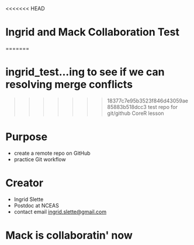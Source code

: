 <<<<<<< HEAD
# Ingrid and Mack Collaboration Test
=======
# ingrid_test...ing to see if we can resolving merge conflicts
>>>>>>> 18377c7e95b3523f846d43059ae85883b518dcc3
test repo for git/github CoreR lesson

# Purpose
- create a remote repo on GitHub
- practice Git workflow

# Creator 
- Ingrid Slette
- Postdoc at NCEAS
- contact email [ingrid.slette@gmail.com](mailto:ingrid.slette@gmail.com)

# Mack is collaboratin' now 